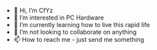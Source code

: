 - 👋 Hi, I’m CfYz
- 👀 I’m interested in PC Hardware
- 🌱 I’m currently learning how to live this rapid life
- 💞️ I’m not looking to collaborate on anything
- 📫 How to reach me - just send me something

<!---
✨ Special comment! ✨
--->
